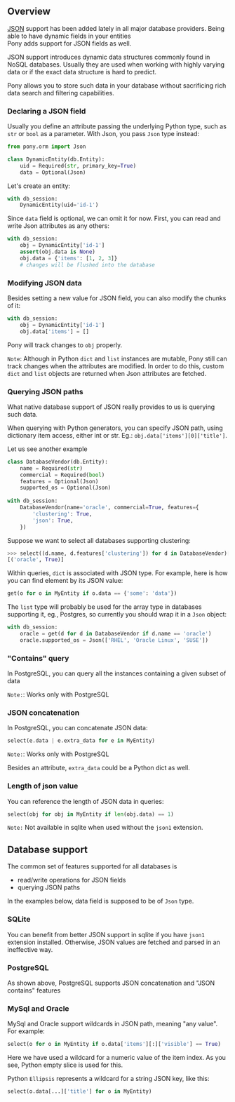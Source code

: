 ## Overview

[JSON](https://en.wikipedia.org/wiki/JSON) support has been added lately in all major database providers.
Being able to have dynamic fields in your entities  
Pony adds support for JSON fields as well.

JSON support introduces dynamic data structures commonly found in NoSQL databases.
Usually they are used when working with highly varying data or
if the exact data structure is hard to predict.

Pony allows you to store
such data in your database without sacrificing rich data search and
filtering capabilities.

### Declaring a JSON field

Usually you define an attribute passing the underlying Python type, such as `str` or `bool`
as a parameter. With Json, you pass `Json` type instead:

```python
from pony.orm import Json

class DynamicEntity(db.Entity):
    uid = Required(str, primary_key=True)
    data = Optional(Json)
```

Let's create an entity:
```python
with db_session:
    DynamicEntity(uid='id-1')
```
Since `data` field is optional, we can omit it for now. First, you can read and write
Json attributes as any others:

```python
with db_session:
    obj = DynamicEntity['id-1']
    assert(obj.data is None)
    obj.data = {'items': [1, 2, 3]}
    # changes will be flushed into the database
```

### Modifying JSON data

Besides setting a new value for JSON field, you can also modify the chunks of it:

```python
with db_session:
    obj = DynamicEntity['id-1']
    obj.data['items'] = []
```
Pony will track changes to `obj` properly.

`Note`: Although in Python `dict` and `list` instances are mutable,
Pony still can track changes when the attributes are modified.
In order to do this, custom `dict` and `list` objects are returned
when Json attributes are fetched.

### Querying JSON paths

What native database support of JSON really provides to us is querying such data.

When querying with Python generators, you can specify JSON path,
using dictionary item access, either int or str.
Eg.: `obj.data['items'][0]['title']`.

Let us see another example

```python
class DatabaseVendor(db.Entity):
    name = Required(str)
    commercial = Required(bool)
    features = Optional(Json)
    supported_os = Optional(Json)
    
with db_session:
    DatabaseVendor(name='oracle', commercial=True, features={
        'clustering': True,
        'json': True,
    })
```
Suppose we want to select all databases supporting clustering:
```python
>>> select((d.name, d.features['clustering']) for d in DatabaseVendor)[:]
[('oracle', True)]
```


Within queries, `dict` is associated with JSON type. For example, here is how you can find element
by its JSON value:
```python
get(o for o in MyEntity if o.data == {'some': 'data'})
```
The `list` type will probably be used for the array type in databases supporting it, eg., Postgres,
so currently you should wrap it in a `Json` object:

```python
with db_session:
    oracle = get(d for d in DatabaseVendor if d.name == 'oracle')
    oracle.supported_os = Json(['RHEL', 'Oracle Linux', 'SUSE'])
```

### "Contains" query

In PostgreSQL, you can query all the instances containing a given subset of data

`Note:`: Works only with PostgreSQL

### JSON concatenation

In PostgreSQL, you can concatenate JSON data:
```python
select(e.data | e.extra_data for e in MyEntity)
```

`Note:`: Works only with PostgreSQL

Besides an attribute, `extra_data` could be a Python dict as well.

### Length of json value

You can reference the length of JSON data in queries:

```python
select(obj for obj in MyEntity if len(obj.data) == 1)
```

`Note:` Not available in sqlite when used without the `json1` extension.

##  Database support

The common set of features supported for all databases is
- read/write operations for JSON fields
- querying JSON paths

In the examples below, data field is supposed to be of `Json` type.

### SQLite

You can benefit from better JSON support in sqlite if you have `json1` extension
installed. Otherwise, JSON values are fetched and parsed in an ineffective way.

### PostgreSQL

As shown above, PostgreSQL supports JSON concatenation and "JSON contains" features

### MySql and Oracle

MySql and Oracle support wildcards in JSON path, meaning "any value".
For example:
```python
select(o for o in MyEntity if o.data['items'][:]['visible'] == True)
```
Here we have used a wildcard for a numeric value of the item index. As you see,
Python empty slice is used for this.

Python `Ellipsis` represents a wildcard for a string JSON key, like this:
```python
select(o.data[...]['title'] for o in MyEntity)
```
